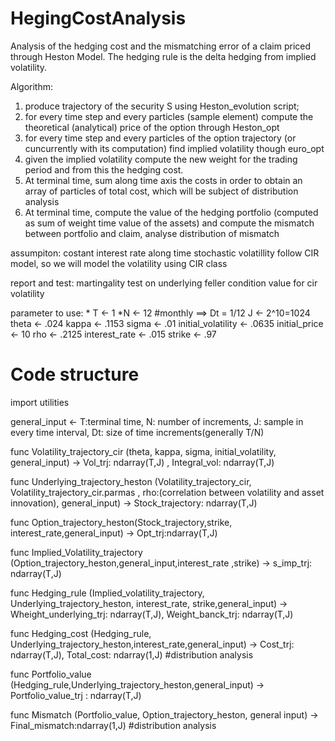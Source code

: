 # HegingCostAnalysis
Analysis of the hedging cost and the mismatching error of a claim priced through Heston Model. The hedging rule is the delta hedging from implied volatility.


Algorithm:
   1) produce trajectory of the security S  using Heston_evolution script;
   2) for every time step and every particles (sample element) compute the theoretical (analytical) price of the option through Heston_opt
   3) for every time step and every particles of the option trajectory (or cuncurrently with its computation) find implied volatility though euro_opt
   4) given the implied volatility compute the new weight for the trading period and from this the hedging cost.
   5) At terminal time, sum along time axis the costs in order to obtain an array of particles of total cost, which will be subject of distribution analysis
   6) At terminal time, compute the value of the hedging portfolio (computed as sum of weight time value of the assets) and compute the mismatch between portfolio and claim,  analyse distribution of mismatch

assumpiton:
    costant interest rate along time
    stochastic volatillity follow CIR model, so we will model the volatility using CIR class

report and test:
    martingality test on underlying
    feller condition value for cir volatility

parameter to use:
    * T <- 1
    *N <- 12 #monthly ==> Dt = 1/12
    J <- 2^10=1024
    theta <- .024
    kappa <- .1153
    sigma <- .01
    initial_volatility <- .0635
    initial_price <- 10
    rho <- .2125
    interest_rate <- .015
    strike <- .97

# Code structure

import utilities

general_input <- T:terminal time, N: number of increments, J: sample in every time interval, Dt: size of time increments(generally T/N)

func Volatility_trajectory_cir (theta, kappa, sigma, initial_volatility, general_input) -> Vol_trj: ndarray(T,J)  , Integral_vol: ndarray(T,J)

func Underlying_trajectory_heston (Volatility_trajectory_cir, Volatility_trajectory_cir.parmas , rho:(correlation between volatility and asset innovation), general_input) -> Stock_trajectory: ndarray(T,J)

func Option_trajectory_heston(Stock_trajectory,strike, interest_rate,general_input) -> Opt_trj:ndarray(T,J)

func Implied_Volatility_trajectory (Option_trajectory_heston,general_input,interest_rate ,strike) -> s_imp_trj: ndarray(T,J)

func Hedging_rule (Implied_volatility_trajectory, Underlying_trajectory_heston, interest_rate, strike,general_input) -> Wheight_underlying_trj: ndarray(T,J),  Weight_banck_trj: ndarray(T,J)

func Hedging_cost (Hedging_rule, Underlying_trajectory_heston,interest_rate,general_input) -> Cost_trj: ndarray(T,J), Total_cost: ndarray(1,J) #distribution analysis

func Portfolio_value (Hedging_rule,Underlying_trajectory_heston,general_input) -> Portfolio_value_trj : ndarray(T,J)

func Mismatch (Portfolio_value, Option_trajectory_heston, general input) -> Final_mismatch:ndarray(1,J)   #distribution analysis
